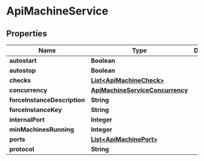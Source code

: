 

# ApiMachineService


## Properties

| Name | Type | Description | Notes |
|------------ | ------------- | ------------- | -------------|
|**autostart** | **Boolean** |  |  [optional] |
|**autostop** | **Boolean** |  |  [optional] |
|**checks** | [**List&lt;ApiMachineCheck&gt;**](ApiMachineCheck.md) |  |  [optional] |
|**concurrency** | [**ApiMachineServiceConcurrency**](ApiMachineServiceConcurrency.md) |  |  [optional] |
|**forceInstanceDescription** | **String** |  |  [optional] |
|**forceInstanceKey** | **String** |  |  [optional] |
|**internalPort** | **Integer** |  |  [optional] |
|**minMachinesRunning** | **Integer** |  |  [optional] |
|**ports** | [**List&lt;ApiMachinePort&gt;**](ApiMachinePort.md) |  |  [optional] |
|**protocol** | **String** |  |  [optional] |



